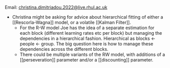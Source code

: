 Email: christina.dimitriadou.2022@live.rhul.ac.uk

- Christina might be asking for advice about hierarchical fitting of either a [[Rescorla-Wagna]] model, or a volatile [[Kalman Filter]].
    - For the R-W model Joe has the idea of a separate estimation for each block (different learning rates etc per block) but managing the dependencies in a hierarchical fashion. Hierarchical as blocks <- people <- group. The big question here is how to manage these dependencies across the different blocks.
    - There could be multiple variants of the RW model, with additions of a [[perseveration]] parameter and/or a [[discounting]] parameter.

